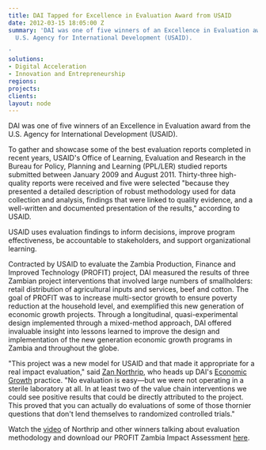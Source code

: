 ```yaml
---
title: DAI Tapped for Excellence in Evaluation Award from USAID
date: 2012-03-15 18:05:00 Z
summary: 'DAI was one of five winners of an Excellence in Evaluation award from the
  U.S. Agency for International Development (USAID).

'
solutions:
- Digital Acceleration
- Innovation and Entrepreneurship
regions: 
projects: 
clients: 
layout: node
---
```


DAI was one of five winners of an Excellence in Evaluation award from the U.S. Agency for International Development (USAID).

To gather and showcase some of the best evaluation reports completed in recent years, USAID's Office of Learning, Evaluation and Research in the Bureau for Policy, Planning and Learning (PPL/LER) studied reports submitted between January 2009 and August 2011. Thirty-three high-quality reports were received and five were selected "because they presented a detailed description of robust methodology used for data collection and analysis, findings that were linked to quality evidence, and a well-written and documented presentation of the results," according to USAID.

USAID uses evaluation findings to inform decisions, improve program effectiveness, be accountable to stakeholders, and support organizational learning.

Contracted by USAID to evaluate the Zambia Production, Finance and Improved Technology (PROFIT) project, DAI measured the results of three Zambian project interventions that involved large numbers of smallholders: retail distribution of agricultural inputs and services, beef and cotton. The goal of PROFIT was to increase multi-sector growth to ensure poverty reduction at the household level, and exemplified this new generation of economic growth projects. Through a longitudinal, quasi-experimental design implemented through a mixed-method approach, DAI offered invaluable insight into lessons learned to improve the design and implementation of the new generation economic growth programs in Zambia and throughout the globe.

"This project was a new model for USAID and that made it appropriate for a real impact evaluation," said [Zan Northrip][1], who heads up DAI's [Economic Growth][2] practice. "No evaluation is easy—but we were not operating in a sterile laboratory at all. In at least two of the value chain interventions we could see positive results that could be directly attributed to the project. This proved that you can actually do evaluations of some of those thornier questions that don't lend themselves to randomized controlled trials."

Watch the [video][3] of Northrip and other winners talking about evaluation methodology and download our PROFIT Zambia Impact Assessment [here][4].

[1]: /who-we-are/leadership/zan-northrip
[2]: /our-work/solutions/economic-growth
[3]: http://www.youtube.com/watch?v=702T0wf3488&feature=youtu.be
[4]: http://dl.dropbox.com/u/44150889/ZambiaEvaluation.pdf

